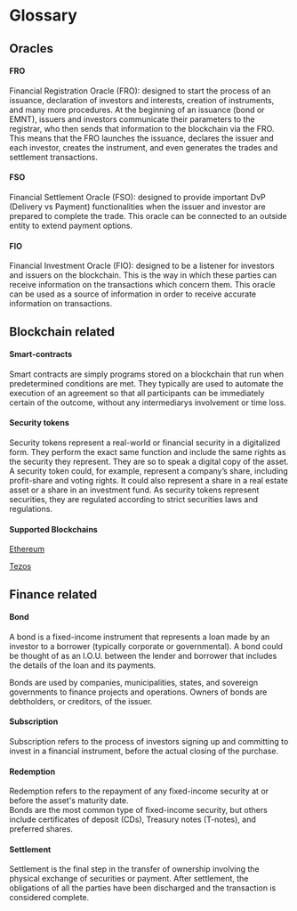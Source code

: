 # Glossary

## Oracles

#### FRO

Financial Registration Oracle (FRO): designed to start the process of an issuance, declaration of investors and interests, creation of instruments, and many more procedures. At the beginning of an issuance (bond or EMNT), issuers and investors communicate their parameters to the registrar, who then sends that information to the blockchain via the FRO. This means that the FRO launches the issuance, declares the issuer and each investor, creates the instrument, and even generates the trades and settlement transactions.

#### FSO

Financial Settlement Oracle (FSO): designed to provide important DvP (Delivery vs Payment) functionalities when the issuer and investor are prepared to complete the trade. This oracle can be connected to an outside entity to extend payment options.

#### FIO

Financial Investment Oracle (FIO): designed to be a listener for investors and issuers on the blockchain. This is the way in which these parties can receive information on the transactions which concern them. This oracle can be used as a source of information in order to receive accurate information on transactions.

## Blockchain related

#### Smart-contracts

Smart contracts are simply programs stored on a blockchain that run when predetermined conditions are met. They typically are used to automate the execution of an agreement so that all participants can be immediately certain of the outcome, without any intermediarys involvement or time loss.

#### Security tokens

Security tokens represent a real-world or financial security in a digitalized form. They perform the exact same function and include the same rights as the security they represent. They are so to speak a digital copy of the asset. A security token could, for example, represent a company’s share, including profit-share and voting rights. It could also represent a share in a real estate asset or a share in an investment fund. As security tokens represent securities, they are regulated according to strict securities laws and regulations.

#### Supported Blockchains

[Ethereum](https://ethereum.org/en/)

[Tezos](https://tezos.com/)

## Finance related

#### Bond

A bond is a fixed-income instrument that represents a loan made by an investor to a borrower (typically corporate or governmental). A bond could be thought of as an I.O.U. between the lender and borrower that includes the details of the loan and its payments. <br>

Bonds are used by companies, municipalities, states, and sovereign governments to finance projects and operations. Owners of bonds are debtholders, or creditors, of the issuer.

#### Subscription

Subscription refers to the process of investors signing up and committing to invest in a financial instrument, before the actual closing of the purchase. 

#### Redemption

Redemption refers to the repayment of any fixed-income security at or before the asset's maturity date. <br>
Bonds are the most common type of fixed-income security, but others include certificates of deposit (CDs), Treasury notes (T-notes), and preferred shares.

#### Settlement

Settlement is the final step in the transfer of ownership involving the physical exchange of securities or payment. After settlement, the obligations of all the parties have been discharged and the transaction is considered complete.